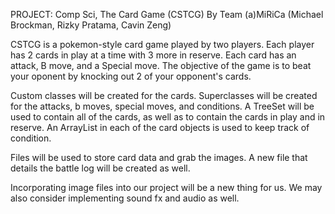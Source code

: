 PROJECT: Comp Sci, The Card Game (CSTCG)
By Team (a)MiRiCa (Michael Brockman, Rizky Pratama, Cavin Zeng)

CSTCG is a pokemon-style card game played by two players. Each player has 2 cards in play at a time with 3 more in reserve. Each card has an attack, B move, and a Special move. The objective of the game is to beat your oponent by knocking out 2 of your opponent's cards.

Custom classes will be created for the cards. Superclasses will be created for the attacks, b moves, special moves, and conditions. A TreeSet will be used to contain all of the cards, as well as to contain the cards in play and in reserve. An ArrayList in each of the card objects is used to keep track of condition.

Files will be used to store card data and grab the images. A new file that details the battle log will be created as well.

Incorporating image files into our project will be a new thing for us. We may also consider implementing sound fx and audio as well.